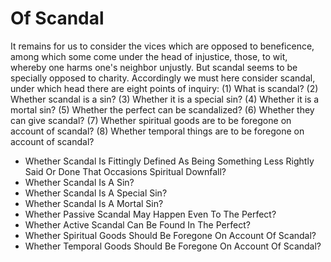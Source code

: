 # Of Scandal

It remains for us to consider the vices which are opposed to beneficence, among which some come under the head of injustice, those, to wit, whereby one harms one's neighbor unjustly. But scandal seems to be specially opposed to charity. Accordingly we must here consider scandal, under which head there are eight points of inquiry:
(1) What is scandal?
(2) Whether scandal is a sin?
(3) Whether it is a special sin?
(4) Whether it is a mortal sin?
(5) Whether the perfect can be scandalized?
(6) Whether they can give scandal?
(7) Whether spiritual goods are to be foregone on account of scandal?
(8) Whether temporal things are to be foregone on account of scandal?

* Whether Scandal Is Fittingly Defined As Being Something Less Rightly Said Or Done That Occasions Spiritual Downfall?
* Whether Scandal Is A Sin?
* Whether Scandal Is A Special Sin?
* Whether Scandal Is A Mortal Sin?
* Whether Passive Scandal May Happen Even To The Perfect?
* Whether Active Scandal Can Be Found In The Perfect?
* Whether Spiritual Goods Should Be Foregone On Account Of Scandal?
* Whether Temporal Goods Should Be Foregone On Account Of Scandal?